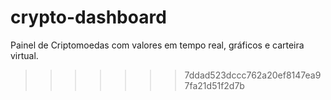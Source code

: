 # crypto-dashboard
Painel de Criptomoedas com valores em tempo real, gráficos e carteira virtual.
>>>>>>> 7ddad523dccc762a20ef8147ea97fa21d51f2d7b

